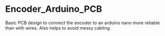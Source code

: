 # Encoder_Arduino_PCB

Basic PCB design to connect the encoder to an arduino nano more reliable than with wires. Also helps to avoid messy cabling.
